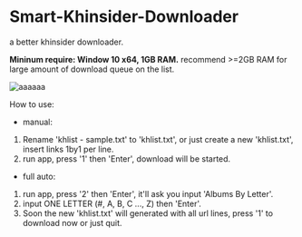 # Smart-Khinsider-Downloader
a better khinsider downloader.

**Mininum require: Window 10 x64, 1GB RAM.**
recommend >=2GB RAM for large amount of download queue on the list.



![aaaaaa](https://user-images.githubusercontent.com/67857702/123995918-5f158380-da01-11eb-8868-b687643d4730.gif)

How to use:
- manual:
1. Rename 'khlist - sample.txt' to 'khlist.txt', or just create a new 'khlist.txt', insert links 1by1 per line.
2. run app, press '1' then 'Enter', download will be started.

- full auto:
1. run app, press '2' then 'Enter', it'll ask you input 'Albums By Letter'.
2. input ONE LETTER (#, A, B, C ..., Z) then 'Enter'.
3. Soon the new 'khlist.txt' will generated with all url lines, press '1' to download now or just quit.
